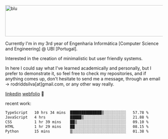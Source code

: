 
<img width="1415" height="100" alt="blu" src="https://github.com/rdsilva01/rdsilva01/assets/101207588/deb060e5-d035-4f09-b511-e3f50605b207">

Currently I'm in my 3rd year of Engenharia Informática [Computer Science and Engineering] @ UBI [Portugal].

Interested in the creation of minimalistic but user friendly systems.

In here I could say what I've learned academically and personally, but I prefer to demonstrate it, so feel free to check my repositories, and if anything comes up, don't hesitate to send me a message, through an email -> rodriddsilva[at]gmail.com, or any other way really.

[linkedin](https://www.linkedin.com/in/rodrigo-silva-455b291bb/)
[webfolio](https://rdsilva01.github.io/) 🏁

recent work:
<!--START_SECTION:waka-->

```txt
TypeScript   10 hrs 34 mins  ██████████████▒░░░░░░░░░░   57.78 %
JavaScript   4 hrs           █████▒░░░░░░░░░░░░░░░░░░░   21.88 %
CSS          1 hr 39 mins    ██▒░░░░░░░░░░░░░░░░░░░░░░   09.10 %
HTML         1 hr 29 mins    ██░░░░░░░░░░░░░░░░░░░░░░░   08.15 %
Python       15 mins         ▒░░░░░░░░░░░░░░░░░░░░░░░░   01.38 %
```

<!--END_SECTION:waka-->

